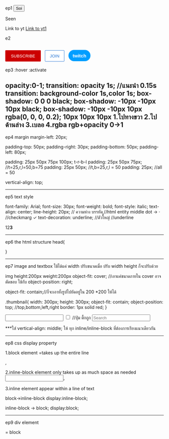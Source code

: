 ep1
<button>Soi</button>
<p>Seen</p>
<a>Link to yt</a>
<a href="https://www.twitch.tv/" target="_blank">Link to yt1</a>

e2
<style>
  .subscribe-button {
    background-color: rgb(204, 0, 0);
    color: white;
    border: none;
    height: 36px;
    width: 112.992px;
    border-radius: 2px;
    cursor: pointer;
    margin-right: 8px;
  }

  .join-button {
    background-color: white;
    border-color: rgb(41, 118, 211);
    border-style: solid;
    border-width: 1px;
    color: rgb(41, 118, 211);
    height: 36px;
    width: 62px;
    border-radius: 2px;
    cursor: pointer;
  }

  .tweet-button {
    background-color: rgb(2, 158, 255);
    color: white;
    border: none;
    height: 36px;
    width: 70px;
    border-radius: 18px;
    cursor: pointer;
    font-weight: bold;
    font-size: 15px;
    cursor: pointer;
    margin-left: 8px;
  }
</style>

<button class="subscribe-button">SUBSCRIBE</button>
<button class="join-button">JOIN</button>
<button class="tweet-button">twitch</button>
------------------------------------------------------------

ep3
:hover
:activate

opacity:0-1;
transition: opacity 1s;         //แนะนำ 0.15s
transition: background-color 1s,color 1s;
box-shadow: 0 0 0 black;
box-shadow: -10px -10px 10px black;
box-shadow: -10px -10px 10px rgba(0, 0, 0, 0.2);
10px 10px 10px
1.ไปทางขวา
2.ไปด้านล่าง
3.เบลอ 
4.rgba rgb+opacity 0->1
------------------------------------------------------------

ep4
margin
margin-left: 20px;

padding-top: 50px;
padding-right: 30px;
padding-bottom: 50px;
padding-left: 80px;

padding: 25px 50px 75px 100px; t-r-b-l
padding: 25px 50px 75px; //t=25,r,l=50,b=75
padding: 25px 50px; //t,b=25,r,l = 50
padding: 25px; //all = 50

vertical-align: top;


------------------------------------------------------------
ep5 text style

font-family: Arial;
font-size: 30px;
font-weight: bold;
font-style: italic;
text-align: center;
line-height: 20px;  // ความห่าง บรรทัด
ู//html entity middle dot -> &#183;
//checkmarg &#10003;
text-decoration: underline;
<strong></strong> //ตัวใหญ๋
<u></u>  //underline
<span></span>
<p>1<span>2</span><strong>3</strong></p>


------------------------------------------------------------
ep6 the html structure
head{
  <title></title>
  <link rel="stylesheet" href="./buttons.css">
}

------------------------------------------------------------
ep7 image and textbox
ใช้ได้แค่ width ปรับขนาดเมื่อ ปรับ width height ก็จะปรับด้วย

img
height:200px
weight:200px
object-fit: cover; //เอาแค่ขนาดภายใน cover อาจตัดขอบ ใช้กับ
object-position: right;

object-fit: contain;//ก็จะเอาทั้งรูปไปยัดอยู่ใน 200 *200 ให้ได้

.thumbnail{
      width: 300px;
      height: 300px;
      object-fit: contain;
      object-position: top;  //top,bottom,left,right
      border: 1px solid red;
}

<input type="text">
<input type="checkbox">  //ปุ่ม ตื้กถูก

<input type="text" placeholder="Search">

***ใส่ vertical-align: middle; ให้ ทุก inline/inline-block ที่ต้องการเรียงแนวเดียวกัน

------------------------------------------------------------
ep8 css display property

1.block element
=takes up the entire line
<p></p>,<div>

2.inline-block element
only takes up as much space as needed
<input>,<img>

3.inline element
appear within a line of text
<strong></strong>

block->inline-block
display:inline-block;

inline-block -> block;
display:block;

------------------------------------------------------------
ep9 div element

<div> = block
